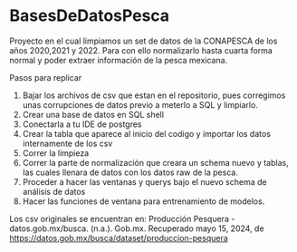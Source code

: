 # BasesDeDatosPesca
Proyecto en el cual limpiamos un set de datos de la CONAPESCA de los años 2020,2021 y 2022. Para con ello normalizarlo hasta cuarta forma normal y poder extraer información de la pesca mexicana.

Pasos para replicar
1) Bajar los archivos de csv que estan en el repositorio, pues corregimos unas corrupciones de datos previo a meterlo a SQL y limpiarlo.
2) Crear una base de datos en SQL shell
3) Conectarla a tu IDE de postgres
4) Crear la tabla que aparece al inicio del codigo y importar los datos internamente de los csv
5) Correr la limpieza
6) Correr la parte de normalización que creara un schema nuevo y tablas, las cuales llenara de datos con los datos raw de la pesca.
7) Proceder a hacer las ventanas y querys bajo el nuevo schema de análisis de datos
8) Hacer las funciones de ventana para entrenamiento de modelos.

Los csv originales se encuentran en:
Producción Pesquera - datos.gob.mx/busca. (n.a.). Gob.mx. Recuperado mayo 15, 2024, de https://datos.gob.mx/busca/dataset/produccion-pesquera
